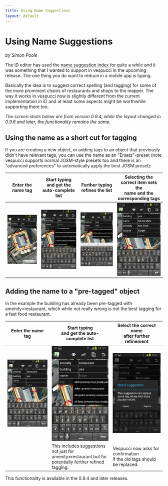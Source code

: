 ```yaml
---
title: Using Name Suggestions
layout: default
---
```

# Using Name Suggestions
_by Simon Poole_

The iD editor has used the [name suggestion index](https://github.com/osmlab/name-suggestion-index) for quite a while and it was something that I wanted to support in vespucci in the upcoming release. The one thing you do want to reduce in a mobile app is typing.

Basically the idea is to suggest correct spelling (and tagging) for some of the more prominent chains of restaurants and shops to the mapper. The way it works in vespucci now is slightly different from the current implementation in iD and at least some aspects might be worthwhile supporting there too.

_The screen shots below are from version 0.9.4, while the layout changed in 0.9.6 and later, the functionality remains the same._

## Using the name as a short cut for tagging

If you are creating a new object, or adding tags to an object that previously didn't have relevant tags, you can use the name as an "Ersatz"-preset (note vespucci supports normal JOSM-style presets too and there is an "advanced preferences" to automatically apply the best JOSM preset):

 Enter the name tag | Start typing<br> and get the auto-complete list | Further typing refines the list | Selecting the correct item sets the<br>name and the corresponding tags 
------------------- | ------------------------------------------- | ------------------------------- | ------------------------------------------------------------------
 ![ ](images/Screenshot_2014-03-07-14-47-13.png) | ![ ](images/Screenshot_2014-03-07-14-48-08.png) | ![ ](images/Screenshot_2014-03-07-14-49-03.png) | ![ ](images/Screenshot_2014-03-07-14-49-28.png)   

## Adding the name to a "pre-tagged" object

In the example the building has already been pre-tagged with amenity=restaurant, which while not really wrong is not the best tagging for a fast food restaurant. 

 Enter the name tag | Start typing<br>and get the auto-complete list | Select the correct name<br>after further refinement
 ------------------ | ------------------------------------------- | ------------------------------------------------
 ![ ](images/Screenshot_2014-03-07-14-50-22.png) | ![ ](images/Screenshot_2014-03-07-14-50-42.png) | ![ ](images/Screenshot_2014-03-07-14-51-19.png)
                                                | This includes suggestions not just for<br>amenity=restaurant but for<br>potentially further refined tagging. | Vespucci now asks for confirmation<br>if the old tags should be replaced.

This functionality is available in the 0.9.4 and later releases.
